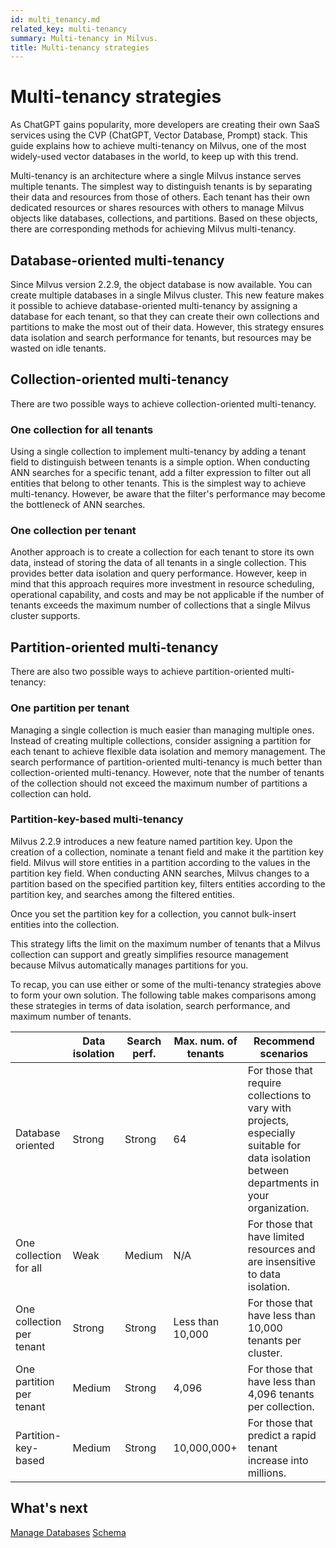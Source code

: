 ```yaml
---
id: multi_tenancy.md
related_key: multi-tenancy
summary: Multi-tenancy in Milvus.
title: Multi-tenancy strategies
---
```


# Multi-tenancy strategies

As ChatGPT gains popularity, more developers are creating their own SaaS services using the CVP (ChatGPT, Vector Database, Prompt) stack. This guide explains how to achieve multi-tenancy on Milvus, one of the most widely-used vector databases in the world, to keep up with this trend.

Multi-tenancy is an architecture where a single Milvus instance serves multiple tenants. The simplest way to distinguish tenants is by separating their data and resources from those of others. Each tenant has their own dedicated resources or shares resources with others to manage Milvus objects like databases, collections, and partitions. Based on these objects, there are corresponding methods for achieving Milvus multi-tenancy.

## Database-oriented multi-tenancy

Since Milvus version 2.2.9, the object database is now available. You can create multiple databases in a single Milvus cluster. This new feature makes it possible to achieve database-oriented multi-tenancy by assigning a database for each tenant, so that they can create their own collections and partitions to make the most out of their data. However, this strategy ensures data isolation and search performance for tenants, but resources may be wasted on idle tenants.

## Collection-oriented multi-tenancy

There are two possible ways to achieve collection-oriented multi-tenancy.

### One collection for all tenants

Using a single collection to implement multi-tenancy by adding a tenant field to distinguish between tenants is a simple option. When conducting ANN searches for a specific tenant, add a filter expression to filter out all entities that belong to other tenants. This is the simplest way to achieve multi-tenancy. However, be aware that the filter's performance may become the bottleneck of ANN searches.

### One collection per tenant

Another approach is to create a collection for each tenant to store its own data, instead of storing the data of all tenants in a single collection. This provides better data isolation and query performance. However, keep in mind that this approach requires more investment in resource scheduling, operational capability, and costs and may be not applicable if the number of tenants exceeds the maximum number of collections that a single Milvus cluster supports.

## Partition-oriented multi-tenancy

There are also two possible ways to achieve partition-oriented multi-tenancy:

### One partition per tenant

Managing a single collection is much easier than managing multiple ones. Instead of creating multiple collections, consider assigning a partition for each tenant to achieve flexible data isolation and memory management. The search performance of partition-oriented multi-tenancy is much better than collection-oriented multi-tenancy. However, note that the number of tenants of the collection should not exceed the maximum number of partitions a collection can hold.

### Partition-key-based multi-tenancy

Milvus 2.2.9 introduces a new feature named partition key. Upon the creation of a collection, nominate a tenant field and make it the partition key field. Milvus will store entities in a partition according to the values in the partition key field. When conducting ANN searches, Milvus changes to a partition based on the specified partition key, filters entities according to the partition key, and searches among the filtered entities.

<div class="alert note">

Once you set the partition key for a collection, you cannot bulk-insert entities into the collection.

</div>

This strategy lifts the limit on the maximum number of tenants that a Milvus collection can support and greatly simplifies resource management because Milvus automatically manages partitions for you.

To recap, you can use either or some of the multi-tenancy strategies above to form your own solution. The following table makes comparisons among these strategies in terms of data isolation, search performance, and maximum number of tenants.

|                           | Data isolation | Search perf. | Max. num. of tenants | Recommend scenarios      |
|---------------------------|----------------|--------------|----------------------|---------------------------------------------------------------------------------------------|
| Database oriented         | Strong         | Strong       | 64                   |For those that require collections to vary with projects, especially suitable for data isolation between departments in your organization. |
| One collection for all    | Weak           | Medium       | N/A                  |For those that have limited resources and are insensitive to data isolation.               |
| One collection per tenant | Strong         | Strong       | Less than 10,000     |For those that have less than 10,000 tenants per cluster.                                  |
| One partition per tenant  | Medium         | Strong       | 4,096                |For those that have less than 4,096 tenants per collection.                                |
| Partition-key-based       | Medium         | Strong       | 10,000,000+          |For those that predict a rapid tenant increase into millions.                              |

## What's next

[Manage Databases](manage_databases.md)
[Schema](schema.md)
